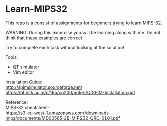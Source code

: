 # Learn-MIPS32
This repo is a consist of assignments for beginners trying to learn MIPS-32.

WARNING: During this excercise you will be learning along with me. Do not think that these examples are correct.

Try to complete each task without looking at the solution!

Tools:<br/>
* QT simulator <br/>
* Vim editor <br/>

Installation Guide:<br />
http://spimsimulator.sourceforge.net/<br />
https://bt.nitk.ac.in/c/16b/co200/notes/QtSPIM-Installation.pdf<br />

Reference:<br />
MIPS-32 cheatsheet-<br />
https://s3-eu-west-1.amazonaws.com/downloads-mips/documents/MD00565-2B-MIPS32-QRC-01.01.pdf


